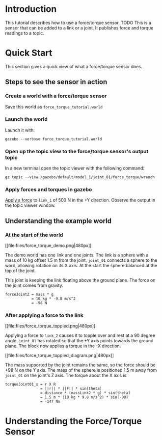 # Introduction
This tutorial describes how to use a force/torque sensor.
TODO This is a sensor that can be added to a link or a joint.
It publishes force and torque readings to a topic.


# Quick Start
This section gives a quick view of what a force/torque sensor does.

## Steps to see the sensor in action

### Create a world with a force/torque sensor

Save this world as `force_torque_tutorial.world`

<include from='/#include/' src='http://bitbucket.org/osrf/gazebo_tutorials/raw/default/force_torque_sensor/files/force_torque_tutorial.world' />

### Launch the  world

Launch it with:

```
gazebo --verbose force_torque_tutorial.world
```

### Open up the topic view to the force/torque sensor's output topic

In a new terminal open the topic viewer with the following command:

```
gz topic --view /gazebo/default/model_1/joint_01/force_torque/wrench
```


### Apply forces and torques in gazebo

[Apply a force](tutorials?tut=apply_force_torque) to `link_1` of 500 N in the +Y direction.
Observe the output in the topic viewer window.


## Understanding the example world

### At the start of the world

[[file:files/force_torque_demo.png|480px]]

The demo world has one link and one joints.
The link is a sphere with a mass of 10 kg offset 1.5 m from the joint.
`joint_01` connects a sphere to the word, allowing rotation on its X axis.
At the start the sphere balanced at the top of the joint.

This joint is keeping the link floating above the ground plane.
The force on the joint comes from gravity.

```
forceJointZ = mass * g
            = 10 kg * -9.8 m/s^2
            = -98 N
```

### After applying a force to the link

[[file:files/force_torque_toppled.png|480px]]

Applying a force to `link_2` causes it to topple over and rest at a 90 degree angle.
`joint_01` has rotated so that the +Y axis points towards the ground plane.
The block now applies a torque in the -X direction.

[[file:files/force_torque_toppled_diagram.png|480px]]

The mass supported by the joint remains the same, so the force should be +98 N on the Y axis.
The mass of the sphere is positioned 1.5 m away from `joint_01` on the joint's Z axis.
The torque about the X axis is:

```
torqueJoint01_x = r X R
                = ||r|| * ||F|| * sin(theta)
                = distance * (massLink2 * g) * sin(theta)
                = 1.5 m * (10 kg * 9.8 m/s^2) * sin(-90)
                = -147 Nm
```


# Understanding the Force/Torque Sensor



